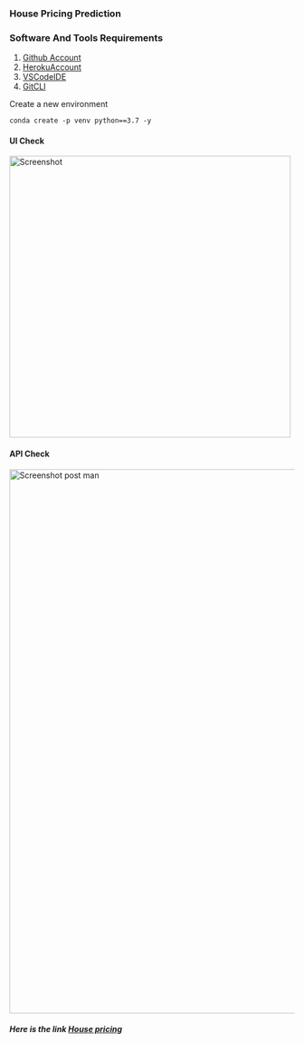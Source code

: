 ### House Pricing Prediction

### Software And Tools Requirements

1. [Github Account](https://github.com)
2. [HerokuAccount](https://heroku.com)
3. [VSCodeIDE](https://code.visualstudio.com/)
4. [GitCLI](https://git-scm.com/book/en/v2/Getting-Started-The-Command-Line)

Create a new environment

```
conda create -p venv python==3.7 -y
```

#### UI Check
<img width="497" alt="Screenshot" src="https://user-images.githubusercontent.com/96992238/230989576-ec8f2f62-1a01-4b75-a97f-e345e7fbc7cf.png">

#### API Check
<img width="960" alt="Screenshot post man " src="https://user-images.githubusercontent.com/96992238/230991094-73347c8c-1559-4178-b147-f45124f0f042.png">


##### Here is the link [House pricing](https://house-pricing-jwr1.onrender.com/)
